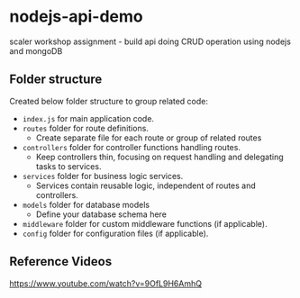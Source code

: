 # nodejs-api-demo
scaler workshop assignment - build api doing CRUD operation using nodejs and mongoDB

## Folder structure

Created below folder structure to group related code:
* `index.js` for main application code.
* `routes` folder for route definitions.
  * Create separate file for each route or group of related routes 
* `controllers` folder for controller functions handling routes.
  * Keep controllers thin, focusing on request handling and delegating tasks to services.
* `services` folder for business logic services.
  * Services contain reusable logic, independent of routes and controllers.
* `models` folder for database models 
  * Define your database schema here
* `middleware` folder for custom middleware functions (if applicable).
* `config` folder for configuration files (if applicable).

## Reference Videos
https://www.youtube.com/watch?v=9OfL9H6AmhQ


